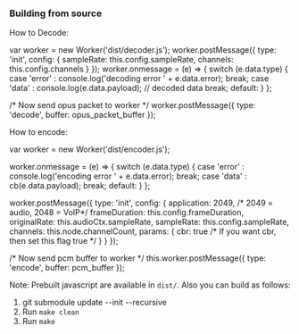 ### Building from source

How to Decode:

var worker = new Worker('dist/decoder.js');
worker.postMessage({
    type: 'init',
    config: {
        sampleRate: this.config.sampleRate,
        channels: this.config.channels
    }
});
worker.onmessage = (e) => {
    switch (e.data.type) {
        case 'error' :
            console.log('decoding error ' + e.data.error);
            break;
        case 'data' :
            console.log(e.data.payload); // decoded data
            break;
        default:
    }
};

/* Now send opus packet to worker */
worker.postMessage({
    type: 'decode',
    buffer: opus_packet_buffer
});


How to encode:

var worker = new Worker('dist/encoder.js');

worker.onmessage = (e) => {
    switch (e.data.type) {
        case 'error' :
            console.log('encoding error ' + e.data.error);
            break;
        case 'data' :
            cb(e.data.payload);
            break;
        default:
    }
};

worker.postMessage({
    type: 'init',
    config: {
        application: 2049, /* 2049 = audio, 2048 = VoIP*/
        frameDuration: this.config.frameDuration,
        originalRate: this.audioCtx.sampleRate, 
        sampleRate: this.config.sampleRate,
        channels: this.node.channelCount,
        params: {
            cbr: true /* If you want cbr, then set this flag true */
        }
    }
});


/* Now send pcm buffer to worker */
this.worker.postMessage({
    type: 'encode',
    buffer: pcm_buffer
});



Note: Prebuilt javascript are available in `dist/`. Also you can build as follows:

1. git submodule update --init --recursive
2. Run `make clean`
3. Run `make`

